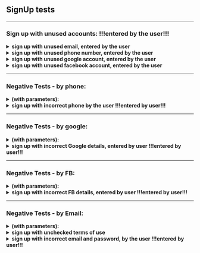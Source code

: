 
## SignUp   tests
----


### Sign up with unused accounts:    !!!entered by the user!!!

<details>
<summary><strong>sign up with unused email, entered by the user</strong></summary> 
<p>   
   
- open main page
- press signup button		
- ask user and enter e-mail, with default password and use them to sign up		
- check if user logged in
- if succeed, there is "private area" button  
</p>
</details> 
   
<details><summary><strong>sign up with unused phone number, entered by the user</strong></summary>  
<p>   
   
- open main page
- press signup button		
- choose signup by phone
- ask user to enter temporary phone number and use it to sign up 		
- ask user to enter phone code and use it to confirm 		
- check if user logged in
- if succeed, there is "private area" button
</p>
</details> 
             
<details>
<summary><strong>sign up with unused google account, entered by the user</strong></summary> 
<p>   
   
- open main page
- press signup button		
- choose signup by google
- ask user to enter google account identifiers and use them to sign up 		
- check if user logged in
- if succeed, there is "private area" button
</p>
</details> 
		
<details>
<summary><strong>sign up with unused facebook account, entered by the user</strong></summary> 
<p>   
  
- open main page
- press signup button		
- choose signup by FB
- ask user to enter FB account identifiers and use them to sign up		
- check if user logged in
- if succeed, there is "private area" button 
</p>
</details> 
 	
----
 
### Negative Tests - by phone:

<details>
<summary><strong>(with parameters):</strong></summary> 
<p>   
     
- our parameters to test - phone numbers: 
    - existing number
    - empty number                
    - number too short    		
    - number too long  
    - number including non digit signs in the middle              
    - number starting not with 0   		
    - wired phone number 
    - illegal mobile number              
    - illegal wired phone number
    
    
- enter main page
- press signup button		
- choose signup by phone
- enter phone number according to the parameters			
- press sign-up button if enabled
- enter phone code if needed: 		
- check if user logged in
- checking for an error in logging 
- if succeed, the test caught an error as expected and the user is not logged in
</p>
</details> 

   		
<details>
<summary><strong>sign up with incorrect phone by the user      !!!entered by user!!!</strong></summary>  
<p>   
   
- press signup button		
- choose signup by phone
- enter temporary phone number from user		
- enter phone code from user	 		
- check if user logged in
- checking for an error in logging 
- if succeed, the test caught an error as expected and the user is not logged in  
 </p>
</details> 
 	
----  
  
### Negative Tests - by google:

<details>
<summary><strong>(with parameters):</strong></summary> 
<p>    
     
- our parameters to test - email and password : 
    - email with no google account 
    - incorrect email    		
    - empty email 
    - empty password              
    - wrong password   	
    
- enter main page
- press signup button		
- choose signup by google
- move to google frame
- enter google account identifiers: 
- check if user logged in
- checking for an error in logging 
- if succeed, the test caught an error as expected and the user is not logged in
</p>
</details> 
    	
<details>
<summary><strong>sign up with incorrect Google details, entered by user !!!entered by user!!!</strong></summary>  
<p>   
   
- enter main page
- press signup button		
- choose signup by google
- ask user for google account identifiers: 		
- enter google account identifiers from user: 
- check if user logged in
- checking for an error in logging 
- if succeed, the test caught an error as expected and the user is not logged in
</p>
</details> 
  	
----
  
### Negative Tests - by FB:

<details>
<summary><strong>(with parameters):</strong></summary> 
<p>   
     
- our parameters to test - email and password : 		
    - email with no FB account
    - phone with no FB account
    - incorrect email
    - empty email
    - empty password
    - wrong password
    
- enter main page
- press signup button		
- choose signup by FB
- move to FB frame
- enter FB account identifiers and accept connection: 		
- check if user logged in
- checking for an error in logging 
- if succeed, the test caught an error as expected and the user is not logged in
</p>
</details> 

<details>
<summary><strong>sign up with incorrect FB details, entered by user !!!entered by user!!!</strong></summary> 
 <p>   
  
- enter main page				
- press signup button		
- choose signup by FB
- move to FB frame
- ask user for FB account identifiers: 		
- enter FB account identifiers: 		
- check if user logged in
- checking for an error in logging 
- if succeed, the test caught an error as expected and the user is not logged in
</p>
</details> 

----  
  
### Negative Tests - by Email:

<details>
<summary><strong>(with parameters):</strong></summary> 
<p>  
  
- our parameters to test - email and password: 		
    - existing email  
    - wrong email- domain without "@"
    - wrong email- empty
    - wrong email- domain with non-alphanumeric
    - wrong email- empty domain
    - wrong email- no dot after domain
    - wrong email- no ending
    - wrong email- ending with non-alphabetic
    - wrong email- starting with non-alphanumeric
    - wrong email- name with space
    - wrong email- empty name
    - wrong email- domain with one char only
    - wrong email- ending with one char only
    - wrong email- longer than 254 chars
    - wrong password - shorter than 5 chars
    - wrong password - empty
    
- enter main page
- press signup button		
- check terms
- enter login+password 
- check if user logged in (if so, appears new button "איזור אישי")
- checking for an error in logging 
- if succeed, the test caught an error as expected and the user is not logged in
</p>
</details> 
	    

<details>
<summary><strong>sign up with unchecked terms of use</strong></summary> 
<p>   
   
- enter main page
- press signup button		
- enter login+password and click signup manually
- check if user logged in (if so, appears new button "איזור אישי")
- checking for an error in logging 
- if succeed, the test caught an error as expected and the user is not logged in
</p>
</details> 
	
  
  
<details>
<summary><strong>sign up with incorrect email and password, by the user !!!entered by user!!!</strong></summary> 
 <p>   
  
- enter main page
- press signup button		
- enter temporary e-mail by user: 		
- check terms and enter login from above + password 
- check if user logged in (if so, appears new button "איזור אישי")
- checking for an error in logging 
- if succeed, the test caught an error as expected and the user is not logged in
</p>
</details> 
